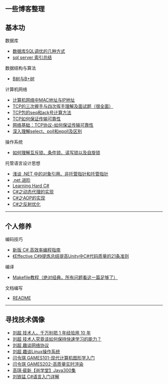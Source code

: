   一些博客整理
---
基本功  
---
数据库
* [数据库SQL调优的几种方式](https://blog.csdn.net/u010520146/article/details/81161762 "悬停显示")
* [sql server 索引总结](https://www.cnblogs.com/firstdream/p/8065496.html "悬停显示")

数据结构与算法
* [B树与B+树](https://www.cnblogs.com/vincently/p/4526560.html "悬停显示")

计算机网络
* [计算机网络中MAC地址与IP地址](https://blog.csdn.net/kenjianqi1647/article/details/81636898 "悬停显示") 
* [TCP的三次握手与四次挥手理解及面试题（很全面）](https://blog.csdn.net/qq_38950316/article/details/81087809 "悬停显示")  
* [TCP包的seq和ack号计算方法](https://blog.csdn.net/huaishu/article/details/93739446 "悬停显示")  
* [TCP如何保证传输可靠性](https://blog.csdn.net/cbjcry/article/details/84925028 "悬停显示")  
* [网络基础：TCP协议-如何保证传输可靠性](https://blog.csdn.net/liuchenxia8/article/details/80428157 "悬停显示")  
* [深入理解select、poll和epoll及区别](https://blog.csdn.net/wteruiycbqqvwt/article/details/90299610 "悬停显示")  

操作系统  
* [如何理解互斥锁、条件锁、读写锁以及自旋锁](https://www.zhihu.com/question/66733477/answer/1267625567 "悬停显示") 


托管语言设计思想
* [浅谈 .NET 中的对象引用、非托管指针和托管指针](https://www.cnblogs.com/blurhkh/p/10357576.html "悬停显示")  
* [.net 进阶](https://www.bilibili.com/video/BV1zX4y1N7SQ "悬停显示") 
* [Learning Hard C#](https://www.kancloud.cn/wizardforcel/learning-hard-csharp/111492 "悬停显示") 
* [C#之动态代理的实现](https://blog.csdn.net/weixin_39567973/article/details/104611436 "悬停显示") 
* [C#之AOP的实现](https://blog.csdn.net/weixin_39567973/article/details/104654348 "悬停显示") 
* [C#之反射优化](https://blog.csdn.net/weixin_39567973/article/details/104791626?spm=1001.2014.3001.5501 "悬停显示") 
---
个人修养  
---
编码技巧  
* [新版 C# 高效率编程指南](https://www.cnblogs.com/hez2010/p/13724904.html "悬停显示")  
* [《Effective C#》提炼总结提高Unity中C#代码质量的21条准则](https://github.com/XINCGer/Unity3DTraining/tree/master/Effective%20C%23/%E3%80%8AEffective%20C%23%E3%80%8B%E6%8F%90%E7%82%BC%E6%80%BB%E7%BB%93%E6%8F%90%E9%AB%98Unity%E4%B8%ADC%23%E4%BB%A3%E7%A0%81%E8%B4%A8%E9%87%8F%E7%9A%8421%E6%9D%A1%E5%87%86%E5%88%99 "悬停显示")

编译  
* [Makefile教程（绝对经典，所有问题看这一篇足够了）](https://blog.csdn.net/weixin_38391755/article/details/80380786/ "悬停显示")  

文档编写
* [README](https://github.com/OrangecatQAQ/README "悬停显示")  

---
寻找技术偶像
---
* [刘超 技术人，千万别把 1 年经验用 10 年](https://www.bilibili.com/video/BV1254y1i7Ap "悬停显示")  
* [刘超 技术人究竟该如何保持快速学习的能力？](https://www.bilibili.com/video/BV1Fc411h7G3 "悬停显示")  
* [刘超 趣谈网络协议](https://time.geekbang.org/column/intro/100007101 "悬停显示")  
* [刘超 趣谈Linux操作系统](https://time.geekbang.org/column/intro/100024701 "悬停显示")  
* [闫令琪 GAMES101-现代计算机图形学入门](https://www.bilibili.com/video/BV1X7411F744 "悬停显示")  
* [闫令琪 GAMES202-高质量实时渲染](https://www.bilibili.com/video/BV1YK4y1T7yY "悬停显示")  
* [高琪·裴新【尚学堂】Java300集](https://www.bilibili.com/video/BV1oy4y1H7R6?from=search&seid=9257805133152570729 "悬停显示")  
* [刘铁锰 C#语言入门详解](https://www.bilibili.com/video/BV1wx411K7rb "悬停显示")  

